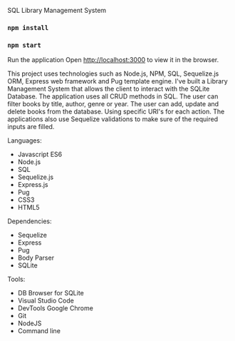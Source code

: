 SQL Library Management System

### `npm install`
### `npm start`
Run the application
Open [http://localhost:3000](http://localhost:3000) to view it in the browser.

This project uses technologies such as Node.js, NPM, SQL, Sequelize.js ORM, Express web framework and Pug template engine. I've built a Library Management System that allows the client to interact with the SQLite Database. The application uses all CRUD methods in SQL. The user can filter books by title, author, genre or year. The user can add, update and delete books from the database. Using specific URI's for each action. The applications also use Sequelize validations to make sure of the required inputs are filled.

Languages:
- Javascript ES6
- Node.js
- SQL
- Sequelize.js
- Express.js
- Pug
- CSS3
- HTML5

Dependencies:
- Sequelize
- Express
- Pug
- Body Parser
- SQLite

Tools:
- DB Browser for SQLite
- Visual Studio Code
- DevTools Google Chrome
- Git
- NodeJS
- Command line
